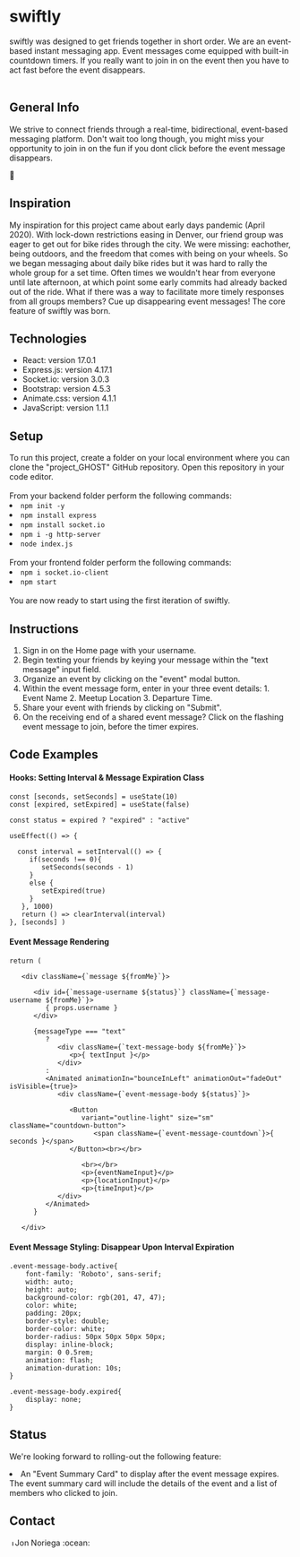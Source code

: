 <h1>swiftly</h1>
swiftly was designed to get friends together in short order. We are an event-based instant messaging app. Event messages come equipped with built-in countdown timers. If you really want to join in on the event then you have to act fast before the event disappears.
<br></br>
<h2>General Info</h2>
<p>
We strive to connect friends through a real-time, bidirectional, event-based messaging platform. Don't wait too long though, you might miss your opportunity to join in on the fun if you dont click before the event message disappears.

:blue_heart:
</p>

<h2>Inspiration</h2>

<p>
My inspiration for this project came about early days pandemic (April 2020). With lock-down restrictions easing in Denver, our friend group was eager to get out for bike rides through the city. We were missing: eachother, being outdoors, and the freedom that comes with being on your wheels. So we began messaging about daily bike rides but it was hard to rally the whole group for a set time. Often times we wouldn't hear from everyone until late afternoon, at which point some early commits had already backed out of the ride. What if there was a way to facilitate more timely responses from all groups members? Cue up disappearing event messages! The core feature of swiftly was born.
</p>

<h2>Technologies</h2>

<ul>
 <li>React: version 17.0.1</li>
 <li>Express.js: version 4.17.1</li>
 <li>Socket.io: version 3.0.3</li>
 <li>Bootstrap: version 4.5.3</li>
 <li>Animate.css: version 4.1.1</li>
 <li>JavaScript: version 1.1.1</li>
</ul>

<h2>Setup</h2>
To run this project, create a folder on your local environment where you can clone the "project_GHOST" GitHub repository. Open this repository in your code editor.<br><br>
From your backend folder perform the following commands:<br>
<li><code>npm init -y</code></li>
<li><code>npm install express</code></li>
<li><code>npm install socket.io</code></li>
<li><code>npm i -g http-server</code></li>
<li><code>node index.js</code></li><br>
From your frontend folder perform the following commands:<br>
<li><code>npm i socket.io-client</code></li>
<li><code>npm start</code></li><br>
You are now ready to start using the first iteration of swiftly.<br>

<h2>Instructions</h2>
<ol>
 <li>Sign in on the Home page with your username.</li>
 <li>Begin texting your friends by keying your message within the "text message" input field.</li>
 <li>Organize an event by clicking on the "event" modal button.</li>
 <li>Within the event message form, enter in your three event details: 1. Event Name 2. Meetup Location 3. Departure Time.</li>
 <li>Share your event with friends by clicking on "Submit".</li>
 <li>On the receiving end of a shared event message? Click on the flashing event message to join, before the timer expires.</li>

</ol>

<h2>Code Examples</h2>

<h4>Hooks: Setting Interval & Message Expiration Class</h4>

```
const [seconds, setSeconds] = useState(10)
const [expired, setExpired] = useState(false)

const status = expired ? "expired" : "active"

useEffect(() => {
        
  const interval = setInterval(() => {
     if(seconds !== 0){
        setSeconds(seconds - 1)
     }
     else {  
        setExpired(true)
     }
   }, 1000)
   return () => clearInterval(interval)
}, [seconds] )
```

<h4>Event Message Rendering</h4>

```
return (
        
   <div className={`message ${fromMe}`}>

      <div id={`message-username ${status}`} className={`message-username ${fromMe}`}>
         { props.username }
      </div>

      {messageType === "text"
         ?
            <div className={`text-message-body ${fromMe}`}>
               <p>{ textInput }</p>
            </div>
         :
         <Animated animationIn="bounceInLeft" animationOut="fadeOut" isVisible={true}>
            <div className={`event-message-body ${status}`}>

               <Button
                  variant="outline-light" size="sm" className="countdown-button">
                     <span className={`event-message-countdown`}>{ seconds }</span>
               </Button><br></br>

                  <br></br>
                  <p>{eventNameInput}</p>
                  <p>{locationInput}</p>
                  <p>{timeInput}</p>
            </div>
         </Animated>
      }
      
   </div>
```

<h4>Event Message Styling: Disappear Upon Interval Expiration</h4>

```
.event-message-body.active{
    font-family: 'Roboto', sans-serif;
    width: auto;
    height: auto;
    background-color: rgb(201, 47, 47);
    color: white;
    padding: 20px;
    border-style: double;
    border-color: white;
    border-radius: 50px 50px 50px 50px;
    display: inline-block;
    margin: 0 0.5rem;
    animation: flash;
    animation-duration: 10s;
}

.event-message-body.expired{
    display: none;
}
```

<h2>Status</h2>

We're looking forward to rolling-out the following feature:
<li>An "Event Summary Card" to display after the event message expires. The event summary card will include the details of the event and a list of members who clicked to join.</li>

<h2>Contact</h2>
<a href="https://www.linkedin.com/in/jonathannoriega/"><img src="https://user-images.githubusercontent.com/68958970/94946276-dc7b8a00-04a9-11eb-9431-366689b9fa06.png" alt="Jon Noriega" style="width:10px;height:10px;"></a>Jon Noriega :ocean:<br>

